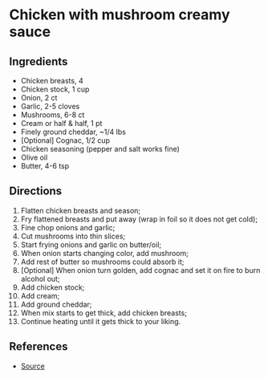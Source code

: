 # Chicken with mushroom creamy sauce

## Ingredients
* Chicken breasts, 4
* Chicken stock, 1 cup
* Onion, 2 ct
* Garlic, 2-5 cloves
* Mushrooms, 6-8 ct
* Cream or half & half, 1 pt
* Finely ground cheddar, ~1/4  lbs
* [Optional] Cognac, 1/2 cup
* Chicken seasoning (pepper and salt works fine)
* Olive oil
* Butter, 4-6 tsp

## Directions
1. Flatten chicken breasts and season;
2. Fry flattened breasts and put away (wrap in foil so it does not get cold);
3. Fine chop onions and garlic;
4. Cut mushrooms into thin slices;
5. Start frying onions and garlic on butter/oil;
6. When onion starts changing color, add mushroom;
7. Add rest of butter so mushrooms could absorb it;
8. [Optional] When onion turn golden, add cognac and set it on fire to burn alcohol out;
9. Add chicken stock;
10. Add cream;
11. Add ground cheddar;
12. When mix starts to get thick, add chicken breasts;
13. Continue heating until it gets thick to your liking.

## References
* [Source](https://www.youtube.com/watch?v=-8D8AlD5P4E)